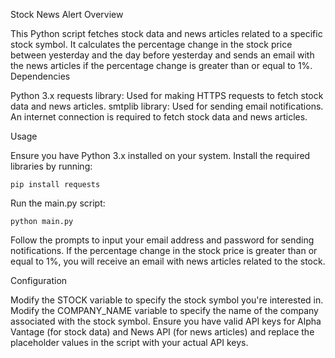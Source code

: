 Stock News Alert
Overview

This Python script fetches stock data and news articles related to a specific stock symbol. It calculates the percentage change in the stock price between yesterday and the day before yesterday and sends an email with the news articles if the percentage change is greater than or equal to 1%.
Dependencies

Python 3.x
requests library: Used for making HTTPS requests to fetch stock data and news articles.
smtplib library: Used for sending email notifications.
An internet connection is required to fetch stock data and news articles.

Usage

Ensure you have Python 3.x installed on your system.
Install the required libraries by running:

    pip install requests

Run the main.py script:

    python main.py

Follow the prompts to input your email address and password for sending notifications.
If the percentage change in the stock price is greater than or equal to 1%, you will receive an email with news articles related to the stock.

Configuration

Modify the STOCK variable to specify the stock symbol you're interested in.
Modify the COMPANY_NAME variable to specify the name of the company associated with the stock symbol.
Ensure you have valid API keys for Alpha Vantage (for stock data) and News API (for news articles) and replace the placeholder values in the script with your actual API keys.
